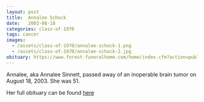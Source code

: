 ```yaml
---
layout: post
title:  Annalee Schock
date:   2003-08-18
categories: class-of-1970
tags: cancer
images:
  - /assets/class-of-1970/annalee-schock-1.png
  - /assets/class-of-1970/annalee-schock-2.jpg
obituary: https://www.forest-funeralhome.com/home/index.cfm?action=public%3Aobituaries.view&o_id=477992&fh_id=12052
---
```

Annalee, aka Annalee Sinnett, passed away of an inoperable brain tumor on August 18, 2003. She was 51.

Her full obituary can be found [here](https://www.forest-funeralhome.com/home/index.cfm?action=public%3Aobituaries.view&o_id=477992&fh_id=12052)
